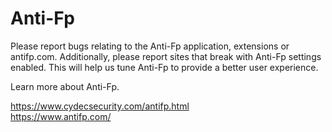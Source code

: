 # Anti-Fp
Please report bugs relating to the Anti-Fp application, extensions or antifp.com.  Additionally, please report sites that break with Anti-Fp settings enabled.  This will help us tune Anti-Fp to provide a better user experience.

Learn more about Anti-Fp.

https://www.cydecsecurity.com/antifp.html<br>
https://www.antifp.com/
